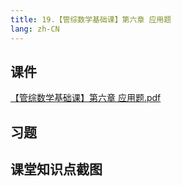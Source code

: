 ```yaml
---
title: 19.【管综数学基础课】第六章 应用题
lang: zh-CN
---
```


## 课件
[【管综数学基础课】第六章 应用题.pdf](/math%2F1.%E6%95%B0%E5%AD%A6-%E5%9F%BA%E7%A1%80%E7%9F%A5%E8%AF%86%2F19.%E3%80%90%E7%AE%A1%E7%BB%BC%E6%95%B0%E5%AD%A6%E5%9F%BA%E7%A1%80%E8%AF%BE%E3%80%91%E7%AC%AC%E5%85%AD%E7%AB%A0%20%E5%BA%94%E7%94%A8%E9%A2%98%2F%E3%80%90%E7%AE%A1%E7%BB%BC%E6%95%B0%E5%AD%A6%E5%9F%BA%E7%A1%80%E8%AF%BE%E3%80%91%E7%AC%AC%E5%85%AD%E7%AB%A0%20%E5%BA%94%E7%94%A8%E9%A2%98.pdf)


## 习题


## 课堂知识点截图



